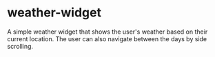 # weather-widget
 A simple weather widget that shows the user's weather based on their current location. The user can also navigate between the days by side scrolling.
